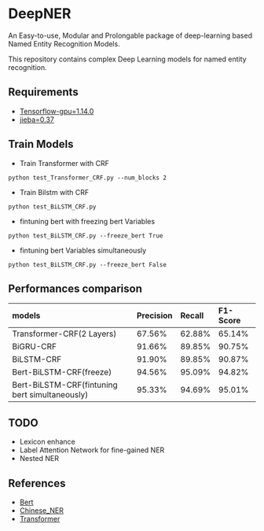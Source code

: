 # DeepNER
An Easy-to-use, Modular and Prolongable package of deep-learning based Named Entity Recognition Models.

This repository contains complex Deep Learning models for named entity recognition.

## Requirements
- [Tensorflow-gpu=1.14.0](https://github.com/tensorflow/tensorflow)
- [jieba=0.37](https://github.com/fxsjy/jieba)

## Train Models
* Train Transformer with CRF
```shell
python test_Transformer_CRF.py --num_blocks 2
```
* Train Bilstm with CRF
```shell
python test_BiLSTM_CRF.py
```
* fintuning bert with freezing bert Variables
```shell
python test_BiLSTM_CRF.py --freeze_bert True
```
* fintuning bert Variables simultaneously
```shell
python test_BiLSTM_CRF.py --freeze_bert False
```
## Performances comparison
| models | Precision | Recall | F1-Score |
| :------| :------ | :------ | :------ |
| Transformer-CRF(2 Layers)  | 67.56% | 62.88% | 65.14% |
| BiGRU-CRF | 91.66% | 89.85% | 90.75% |
| BiLSTM-CRF | 91.90% | 89.85% | 90.87% |
| Bert-BiLSTM-CRF(freeze) | 94.56% |  95.09% | 94.82%  |
| Bert-BiLSTM-CRF(fintuning bert simultaneously) |  95.33% | 94.69% | 95.01% |

## TODO

* Lexicon enhance
* Label Attention Network for fine-gained NER
* Nested NER

## References

* [Bert](https://github.com/google-research/bert)
* [Chinese_NER](https://github.com/ProHiryu/bert-chinese-ner)
* [Transformer](https://github.com/DongjunLee/transformer-tensorflow)

